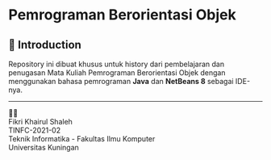 # Pemrograman Berorientasi Objek


## 👋 Introduction
Repository ini dibuat khusus untuk history dari pembelajaran dan penugasan Mata Kuliah Pemrograman Berorientasi Objek dengan menggunakan bahasa pemrograman **Java** dan **NetBeans 8** sebagai IDE-nya.

---

👨‍🎓\
Fikri Khairul Shaleh\
TINFC-2021-02\
Teknik Informatika - Fakultas Ilmu Komputer\
Universitas Kuningan